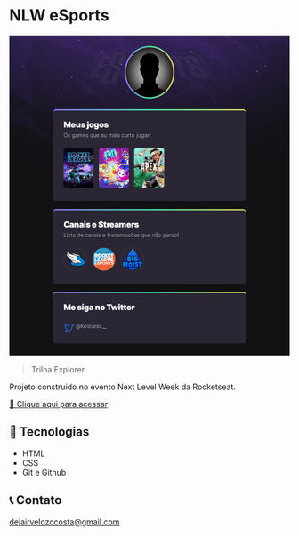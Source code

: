 # NLW eSports 

![preview](./github/preview.png)

> Trilha Explorer

Projeto construido no evento Next Level Week da Rocketseat.

[📎 Clique aqui para acessar](https://dejair-velozo.github.io/nlw-esports-explorer/)


## 🔧 Tecnologias

- HTML
- CSS
- Git e Github


## 📞 Contato

dejairvelozocosta@gmail.com

